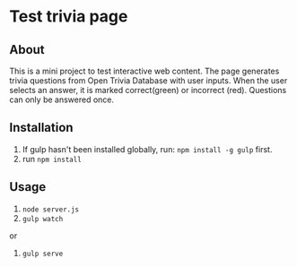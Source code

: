 # Test trivia page

## About
This is a mini project to test interactive web content.
The page generates trivia questions from Open Trivia Database with user inputs. When the user selects an answer, it is marked correct(green) or incorrect (red). Questions can only be answered once. 

## Installation
1. If gulp hasn't been installed globally, run: `npm install -g gulp` first.
1. run `npm install`

## Usage
1. `node server.js`
1. `gulp watch`

or

1. `gulp serve`

